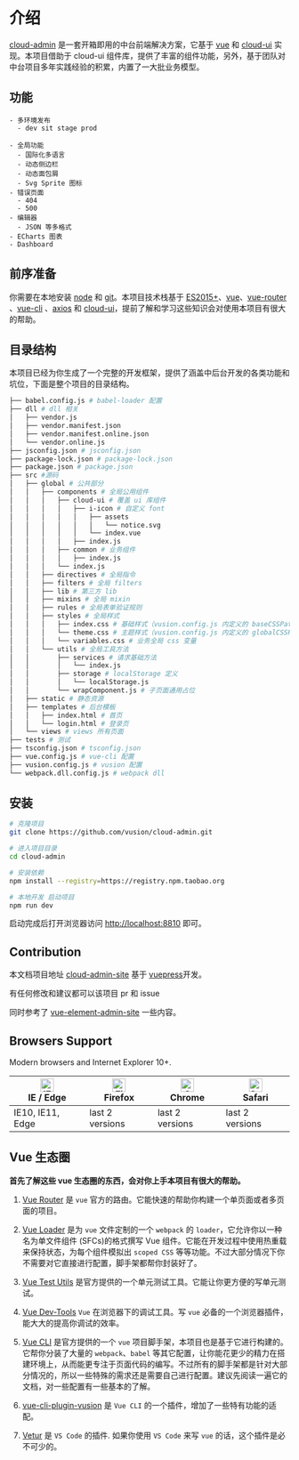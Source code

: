 # 介绍

[cloud-admin](https://github.com/vusion/cloud-admin) 是一套开箱即用的中台前端解决方案，它基于 [vue](https://github.com/vuejs/vue) 和 [cloud-ui](https://github.com/vusion/cloud-ui) 实现。本项目借助于 cloud-ui 组件库，提供了丰富的组件功能，另外，基于团队对中台项目多年实践经验的积累，内置了一大批业务模型。

## 功能

```
- 多环境发布
  - dev sit stage prod

- 全局功能
  - 国际化多语言
  - 动态侧边栏
  - 动态面包屑
  - Svg Sprite 图标
- 错误页面
  - 404
  - 500
- 编辑器
  - JSON 等多格式
- ECharts 图表
- Dashboard
```

## 前序准备

你需要在本地安装 [node](http://nodejs.org/) 和 [git](https://git-scm.com/)。本项目技术栈基于 [ES2015+](http://es6.ruanyifeng.com/)、[vue](https://cn.vuejs.org/index.html)、[vue-router](https://router.vuejs.org/zh-cn/) 、[vue-cli](https://github.com/vuejs/vue-cli) 、[axios](https://github.com/axios/axios) 和 [cloud-ui](https://github.com/vusion/cloud-ui)，提前了解和学习这些知识会对使用本项目有很大的帮助。

## 目录结构

本项目已经为你生成了一个完整的开发框架，提供了涵盖中后台开发的各类功能和坑位，下面是整个项目的目录结构。

```bash
├── babel.config.js # babel-loader 配置
├── dll # dll 相关
│   ├── vendor.js
│   ├── vendor.manifest.json
│   ├── vendor.manifest.online.json
│   └── vendor.online.js
├── jsconfig.json # jsconfig.json
├── package-lock.json # package-lock.json
├── package.json # package.json
├── src #源码
│   ├── global # 公共部分
│   │   ├── components # 全局公用组件
│   │   │   ├── cloud-ui # 覆盖 ui 库组件
│   │   │   │   ├── i-icon # 自定义 font
│   │   │   │   │   ├── assets
│   │   │   │   │   │   └── notice.svg
│   │   │   │   │   └── index.vue
│   │   │   │   ├── index.js
│   │   │   ├── common # 业务组件
│   │   │   │   ├── index.js
│   │   │   └── index.js
│   │   ├── directives # 全局指令
│   │   ├── filters # 全局 filters
│   │   ├── lib # 第三方 lib
│   │   ├── mixins # 全局 mixin
│   │   ├── rules # 全局表单验证规则
│   │   ├── styles # 全局样式
│   │   │   ├── index.css # 基础样式（vusion.config.js 内定义的 baseCSSPath）
│   │   │   └── theme.css # 主题样式（vusion.config.js 内定义的 globalCSSPath）
│   │   │   └── variables.css # 业务全局 css 变量
│   │   └── utils # 全局工具方法
│   │       ├── services # 请求基础方法
│   │       │   └── index.js
│   │       ├── storage # localStorage 定义
│   │       │   └── localStorage.js
│   │       └── wrapComponent.js # 子页面通用占位
│   ├── static # 静态资源
│   ├── templates # 后台模板
│   │   ├── index.html # 首页
│   │   └── login.html # 登录页
│   └── views # views 所有页面
├── tests # 测试
├── tsconfig.json # tsconfig.json
├── vue.config.js # vue-cli 配置
├── vusion.config.js # vusion 配置
└── webpack.dll.config.js # webpack dll
```

## 安装

```bash
# 克隆项目
git clone https://github.com/vusion/cloud-admin.git

# 进入项目目录
cd cloud-admin

# 安装依赖
npm install --registry=https://registry.npm.taobao.org

# 本地开发 启动项目
npm run dev
```

启动完成后打开浏览器访问 [http://localhost:8810](http://localhost:8810) 即可。

## Contribution

本文档项目地址 [cloud-admin-site](https://github.com/vusion/cloud-admin-site) 基于 [vuepress](https://github.com/vuejs/vuepress)开发。

有任何修改和建议都可以该项目 pr 和 issue

同时参考了 [vue-element-admin-site](https://github.com/PanJiaChen/vue-element-admin-site) 一些内容。

## Browsers Support

Modern browsers and Internet Explorer 10+.

<!-- prettier-ignore -->
| [<img class="no-margin" src="https://raw.githubusercontent.com/alrra/browser-logos/master/src/edge/edge_48x48.png" alt="IE / Edge" width="24px" height="24px" />](http://godban.github.io/browsers-support-badges/)</br>IE / Edge | [<img class="no-margin" src="https://raw.githubusercontent.com/alrra/browser-logos/master/src/firefox/firefox_48x48.png" alt="Firefox" width="24px" height="24px" />](http://godban.github.io/browsers-support-badges/)</br>Firefox | [<img class="no-margin" src="https://raw.githubusercontent.com/alrra/browser-logos/master/src/chrome/chrome_48x48.png" alt="Chrome" width="24px" height="24px" />](http://godban.github.io/browsers-support-badges/)</br>Chrome | [<img class="no-margin" src="https://raw.githubusercontent.com/alrra/browser-logos/master/src/safari/safari_48x48.png" alt="Safari" width="24px" height="24px" />](http://godban.github.io/browsers-support-badges/)</br>Safari |
| --------- | --------- | --------- | --------- |
| IE10, IE11, Edge| last 2 versions| last 2 versions| last 2 versions

## Vue 生态圈

**首先了解这些 vue 生态圈的东西，会对你上手本项目有很大的帮助。**

1. [Vue Router](https://router.vuejs.org/) 是 `vue` 官方的路由。它能快速的帮助你构建一个单页面或者多页面的项目。

2. [Vue Loader](https://vue-loader.vuejs.org) 是为 `vue` 文件定制的一个 `webpack` 的 `loader`，它允许你以一种名为单文件组件 (SFCs)的格式撰写 Vue 组件。它能在开发过程中使用热重载来保持状态，为每个组件模拟出 `scoped CSS` 等等功能。不过大部分情况下你不需要对它直接进行配置，脚手架都帮你封装好了。

3. [Vue Test Utils](https://vue-test-utils.vuejs.org/) 是官方提供的一个单元测试工具。它能让你更方便的写单元测试。

4. [Vue Dev-Tools](https://github.com/vuejs/vue-devtools) `Vue` 在浏览器下的调试工具。写 `vue` 必备的一个浏览器插件，能大大的提高你调试的效率。

5. [Vue CLI](https://cli.vuejs.org/) 是官方提供的一个 `vue` 项目脚手架，本项目也是基于它进行构建的。它帮你分装了大量的 `webpack`、`babel` 等其它配置，让你能花更少的精力在搭建环境上，从而能更专注于页面代码的编写。不过所有的脚手架都是针对大部分情况的，所以一些特殊的需求还是需要自己进行配置。建议先阅读一遍它的文档，对一些配置有一些基本的了解。

6. [vue-cli-plugin-vusion](https://github.com/vusion/vue-cli-plugin-vusion) 是 `Vue CLI` 的一个插件，增加了一些特有功能的适配。

7. [Vetur](https://github.com/vuejs/vetur) 是 `VS Code` 的插件. 如果你使用 `VS Code` 来写 `vue` 的话，这个插件是必不可少的。
